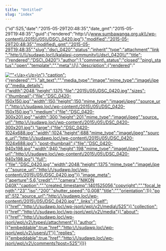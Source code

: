 ```yaml
---
title: "Untitled"
slug: "index"
---
```


{"id":525,"date":"2015-05-29T20:48:35","date\_gmt":"2015-05-29T19:48:35","guid":{"rendered":"http:\\/\\/www.sumbawanga.org.uk\\/wp-content\\/2015\\/05\\/DSC\_0420.jpg"},"modified":"2015-05-29T20:48:35","modified\_gmt":"2015-05-29T19:48:35","slug":"dsc\_0420","status":"inherit","type":"attachment","link":"http:\\/\\/sudawp.loc\\/kalalasi-community\\/dsc\_0420\\/","title":{"rendered":"DSC\_0420"},"author":1,"comment\_status":"closed","ping\_status":"open","template":"","meta":\[\],"description":{"rendered":"

[![\"\"](\"http:\/\/sudawp.loc\/wp-content\/2015\/05\/DSC_0420-300x201.jpg\")<\\/a><\\/p>\\n"},"caption":{"rendered":""},"alt\_text":"","media\_type":"image","mime\_type":"image\\/jpeg","media\_details":{"width":2048,"height":1375,"file":"2015\\/05\\/DSC\_0420.jpg","sizes":{"thumbnail":{"file":"DSC\_0420-150x150.jpg","width":150,"height":150,"mime\_type":"image\\/jpeg","source\_url":"http:\\/\\/sudawp.loc\\/wp-content\\/2015\\/05\\/DSC\_0420-150x150.jpg"},"medium":{"file":"DSC\_0420-300x201.jpg","width":300,"height":201,"mime\_type":"image\\/jpeg","source\_url":"http:\\/\\/sudawp.loc\\/wp-content\\/2015\\/05\\/DSC\_0420-300x201.jpg"},"large":{"file":"DSC\_0420-1024x688.jpg","width":1024,"height":688,"mime\_type":"image\\/jpeg","source\_url":"http:\\/\\/sudawp.loc\\/wp-content\\/2015\\/05\\/DSC\_0420-1024x688.jpg"},"post-thumbnail":{"file":"DSC\_0420-940x198.jpg","width":940,"height":198,"mime\_type":"image\\/jpeg","source\_url":"http:\\/\\/sudawp.loc\\/wp-content\\/2015\\/05\\/DSC\_0420-940x198.jpg"},"full":{"file":"DSC\_0420.jpg","width":2048,"height":1375,"mime\_type":"image\\/jpeg","source\_url":"http:\\/\\/sudawp.loc\\/wp-content\\/2015\\/05\\/DSC\_0420.jpg"}},"image\_meta":{"aperture":5.6,"credit":"","camera":"NIKON D40X","caption":"","created\_timestamp":1401525056,"copyright":"","focal\_length":"23","iso":"200","shutter\_speed":"0.008","title":"","orientation":1}},"post":512,"source\_url":"http:\\/\\/sudawp.loc\\/wp-content\\/2015\\/05\\/DSC\_0420.jpg","\_links":{"self":\[{"href":"http:\\/\\/sudawp.loc\\/wp-json\\/wp\\/v2\\/media\\/525"}\],"collection":\[{"href":"http:\\/\\/sudawp.loc\\/wp-json\\/wp\\/v2\\/media"}\],"about":\[{"href":"http:\\/\\/sudawp.loc\\/wp-json\\/wp\\/v2\\/types\\/attachment"}\],"author":\[{"embeddable":true,"href":"http:\\/\\/sudawp.loc\\/wp-json\\/wp\\/v2\\/users\\/1"}\],"replies":\[{"embeddable":true,"href":"http:\\/\\/sudawp.loc\\/wp-json\\/wp\\/v2\\/comments?post=525"}\]}}](http:\/\/sudawp.loc\/wp-content\/2015\/05\/DSC_0420.jpg)